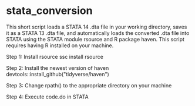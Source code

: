 # stata_conversion
This short script loads a STATA 14 .dta file in your working directory, saves it as a STATA 13 .dta file, and automatically loads the converted .dta file into STATA using the STATA module rsource and R package haven. This script requires having R installed on your machine. 

Step 1: Install rsource
ssc install rsource

Step 2: Install the newest version of haven
devtools::install_github("tidyverse/haven")

Step 3: Change rpath() to the appropriate directory on your machine

Step 4: Execute code.do in STATA
